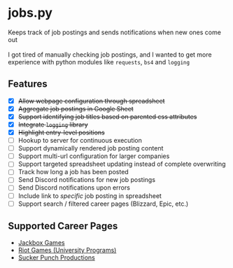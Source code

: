 # jobs.py
Keeps track of job postings and sends notifications when new ones come out<br />
<br />
I got tired of manually checking job postings, and I wanted to get more
experience with python modules like `requests`, `bs4` and `logging`

## Features
- [x] ~~Allow webpage configuration through spreadsheet~~
- [x] ~~Aggregate job postings in Google Sheet~~
- [x] ~~Support identifying job titles based on parented css attributes~~
- [x] ~~Integrate `logging` library~~
- [x] ~~Highlight entry-level positions~~
- [ ] Hookup to server for continuous execution
- [ ] Support dynamically rendered job posting content
- [ ] Support multi-url configuration for larger companies
- [ ] Support targeted spreadsheet updating instead of complete overwriting
- [ ] Track how long a job has been posted
- [ ] Send Discord notifications for new job postings
- [ ] Send Discord notifications upon errors
- [ ] Include link to *specific* job posting in spreadsheet
- [ ] Support search / filtered career pages (Blizzard, Epic, etc.)

## Supported Career Pages
* [Jackbox Games](https://jackbox-games.breezy.hr/)
* [Riot Games (University Programs)](https://www.riotgames.com/en/university-programs)
* [Sucker Punch Productions](https://jobs.suckerpunch.com)
